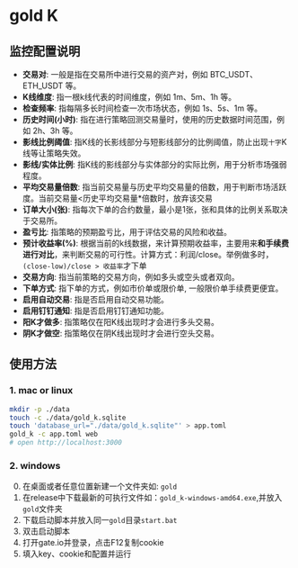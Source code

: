 
# gold K

## 监控配置说明
- **交易对**: 一般是指在交易所中进行交易的资产对，例如 BTC_USDT、ETH_USDT 等。
- **K线维度**: 指一根k线代表的时间维度，例如 1m、5m、1h 等。
- **检查频率**: 指每隔多长时间检查一次市场状态，例如 1s、5s、1m 等。
- **历史时间(小时)**: 指在进行策略回测交易量时，使用的历史数据时间范围，例如 2h、3h 等。
- **影线比例阈值**: 指K线的长影线部分与短影线部分的比例阈值，防止出现`十字`K线等让策略失效。
- **影线/实体比例**: 指K线的影线部分与实体部分的实际比例，用于分析市场强弱程度。
- **平均交易量倍数**: 指当前交易量与历史平均交易量的倍数，用于判断市场活跃度。当前交易量<历史平均交易量*倍数时，放弃该交易
- **订单大小(张)**: 指每次下单的合约数量，最小是1张，张和具体的比例关系取决于交易所。
- **盈亏比**: 指策略的预期盈亏比，用于评估交易的风险和收益。
- **预计收益率(%)**: 根据当前的k线数据，来计算预期收益率，主要用来**和手续费进行对比**，来判断交易的可行性。计算方式：利润/close。举例做多时，`(close-low)/close > 收益率`才下单
- **交易方向**: 指当前策略的交易方向，例如多头或空头或者双向。
- **下单方式**: 指下单的方式，例如市价单或限价单, 一般限价单手续费更便宜。
- **启用自动交易**: 指是否启用自动交易功能。
- **启用钉钉通知**: 指是否启用钉钉通知功能。
- **阳K才做多**: 指策略仅在阳K线出现时才会进行多头交易。
- **阴K才做空**: 指策略仅在阴K线出现时才会进行空头交易。



## 使用方法
### 1. mac or linux
```bash
mkdir -p ./data
touch -c ./data/gold_k.sqlite
touch 'database_url="./data/gold_k.sqlite"' > app.toml
gold_k -c app.toml web
# open http://localhost:3000
```

### 2. windows
0. 在桌面或者任意位置新建一个文件夹如: `gold`
1. 在release中下载最新的可执行文件如：`gold_k-windows-amd64.exe`,并放入`gold`文件夹
2. 下载启动脚本并放入同一`gold`目录`start.bat`
3. 双击启动脚本
4. 打开gate.io并登录，点击F12复制cookie
5. 填入key、cookie和配置并运行